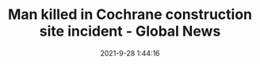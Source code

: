 ---
"title": "Man killed in Cochrane construction site incident - Global News"
"date": "2021-9-28 1:44:16"
"feed_name": "GOOGLENEWSCONSTRUCTION"
"feed_website": "https://news.google.com/search?q=construction%2Bincident&hl=en-US&gl=US&ceid=US:en"
"feed_rss": "https://news.google.com/rss/search?q=construction%2Bincident&hl=en-US&gl=US&ceid=US:en"
"link": "https://globalnews.ca/news/8225483/cochrane-worker-death/"
"file": "_posts/2021-1-1-1b783bf6bef9da369b3ab1d6c40e49addfd72158.md"
"accident": "1"
"drilling": "0"
"dead": "1"
"injured": "0"
"where": "construction site"
"place": "unknown place"
---